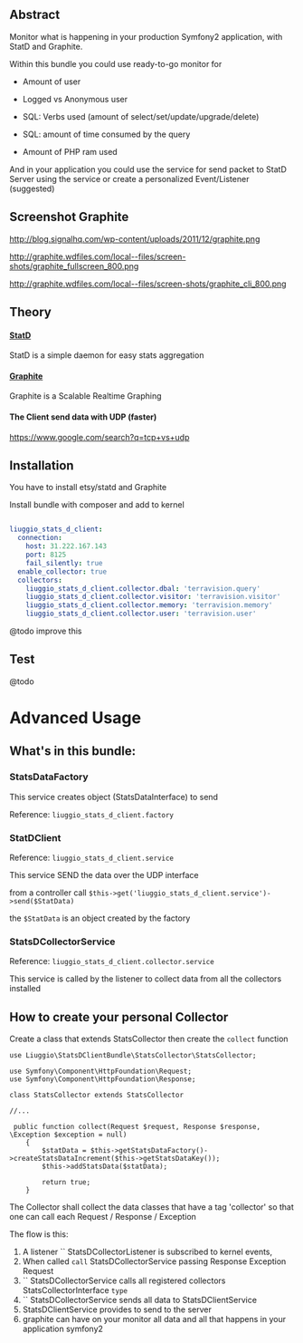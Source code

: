 ## Abstract

Monitor what is happening in your production Symfony2 application, with StatD and Graphite.

Within this bundle you could use ready-to-go monitor for

- Amount of user

- Logged vs Anonymous user

- SQL: Verbs used (amount of select/set/update/upgrade/delete)

- SQL: amount of time consumed by the query

- Amount of PHP ram used



And in your application you could use the service for send packet to StatD Server using the service
or create a personalized Event/Listener (suggested)

## Screenshot Graphite

http://blog.signalhq.com/wp-content/uploads/2011/12/graphite.png

http://graphite.wdfiles.com/local--files/screen-shots/graphite_fullscreen_800.png

http://graphite.wdfiles.com/local--files/screen-shots/graphite_cli_800.png


## Theory


#### [StatD](https://github.com/etsy/statsd)

StatD is a simple daemon for easy stats aggregation

#### [Graphite](http://graphite.wikidot.com/)

Graphite is a Scalable Realtime Graphing

#### The Client send data with UDP (faster)

https://www.google.com/search?q=tcp+vs+udp


## Installation

You have to install etsy/statd and Graphite

Install bundle with composer and add to kernel

``` yaml

liuggio_stats_d_client:
  connection:
    host: 31.222.167.143
    port: 8125
    fail_silently: true
  enable_collector: true
  collectors:
    liuggio_stats_d_client.collector.dbal: 'terravision.query'
    liuggio_stats_d_client.collector.visitor: 'terravision.visitor'
    liuggio_stats_d_client.collector.memory: 'terravision.memory'
    liuggio_stats_d_client.collector.user: 'terravision.user'

```

@todo improve this


## Test

@todo


# Advanced Usage

## What's in this bundle:

### StatsDataFactory

This service creates object (StatsDataInterface) to send

Reference: `liuggio_stats_d_client.factory`

### StatDClient

Reference: `liuggio_stats_d_client.service`

This service SEND the data over the UDP interface

from a controller call ``` $this->get('liuggio_stats_d_client.service')->send($StatData) ```

the `$StatData` is an object created by the factory

### StatsDCollectorService

Reference: `liuggio_stats_d_client.collector.service`

This service is called by the listener to collect data from all the collectors installed



## How to create your personal Collector

Create a class that extends StatsCollector then create the `collect` function

```
use Liuggio\StatsDClientBundle\StatsCollector\StatsCollector;

use Symfony\Component\HttpFoundation\Request;
use Symfony\Component\HttpFoundation\Response;

class StatsCollector extends StatsCollector

//...

 public function collect(Request $request, Response $response, \Exception $exception = null)
    {
        $statData = $this->getStatsDataFactory()->createStatsDataIncrement($this->getStatsDataKey());
        $this->addStatsData($statData);

        return true;
    }

```




The Collector shall collect the data classes that have a tag 'collector'
so that one can call each Request / Response / Exception

The flow is this:

1. A listener `` StatsDCollectorListener is subscribed to kernel events,
2. When called `call` StatsDCollectorService passing Response Exception Request
3. `` StatsDCollectorService calls all registered collectors StatsCollectorInterface `type`
4. `` StatsDCollectorService sends all data to StatsDClientService
5. StatsDClientService provides to send to the server
6. graphite can have on your monitor all data and all that happens in your application symfony2
